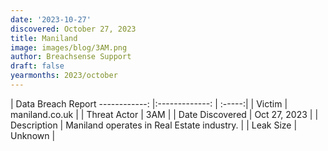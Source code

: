 ```yaml
---
date: '2023-10-27'
discovered: October 27, 2023
title: Maniland
image: images/blog/3AM.png
author: Breachsense Support
draft: false
yearmonths: 2023/october
---
```



| Data Breach Report
------------:     |:-------------:    | :-----:|
| Victim      | maniland.co.uk      | 
| Threat Actor      | 3AM      | 
| Date Discovered      | Oct 27, 2023      | 
| Description      | Maniland operates in Real Estate industry.      | 
| Leak Size      | Unknown      | 

